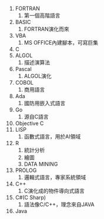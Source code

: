 1. FORTRAN
	1. 第一個高階語言
2. BASIC
	1. FORTRAN演化而來
3. VBA
	1. MS OFFICE內建腳本，可寫巨集
4. C
5. ALGOL
	1. 描述演算法
6. Pascal
	1. ALGOL演化
7. COBOL
	1. 商用語言
8. Ada
	1. 國防用嵌入式語言
9. Go
	1. 源自C語言
10. Objective C
11. LISP
	1. 函數式語言，用於AI領域
12. R
	1. 統計分析
	2. 繪圖
	3. DATA MINING
13. PROLOG
	1. 邏輯式語言，專家系統領域
14. C++
	1. C演化成的物件導向式語言
15. C#(C Sharp)
	1. 語法像C/C++，理念來自JAVA
16. Java